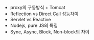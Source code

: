 

- proxy의 구동방식 + Tomcat 
- Reflection vs Direct Call 성능차이 
- Servlet vs Reactive 
- Nodejs, pure JS의 특징 
- Sync, Async, Block, Non-block의 차이 


